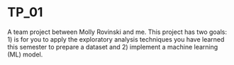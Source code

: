 # TP_01
A team project between Molly Rovinski and me. This project has two goals: 1) is for you to apply the exploratory analysis techniques you have learned this semester to prepare a dataset and 2) implement a machine learning (ML) model.
